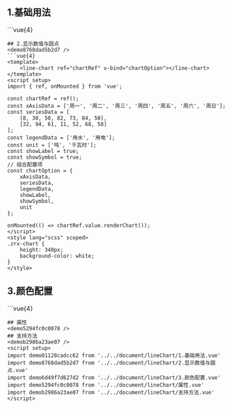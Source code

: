 ## 1.基础用法
<demo01128cadcc62 />
```vue{4}
<template>
    <line-chart ref="chartRef" v-bind="chartOption"></line-chart>
</template>
<script setup>
import { ref, onMounted } from 'vue';

const chartRef = ref();
const xAxisData = ['周一', '周二', '周三', '周四', '周五', '周六', '周日'];
const seriesData = [
    [8, 30, 50, 82, 73, 84, 50],
    [32, 94, 61, 11, 52, 68, 58],
    [30, 44, 56, 24, 42, 58, 45]
];
const legendData = ['用水', '用电', '用工'];
const unit = ['吨', '千瓦时', '人'];
// 组合配置项
const chartOption = {
    xAxisData,
    seriesData,
    legendData,
    unit
};

onMounted(() => chartRef.value.renderChart());
</script>
<style lang="scss" scoped>
.zrx-chart {
    height: 340px;
    background-color: white;
}
</style>

```
## 2.显示数值与圆点
<demo8768dad5b2d7 />
```vue{4}
<template>
    <line-chart ref="chartRef" v-bind="chartOption"></line-chart>
</template>
<script setup>
import { ref, onMounted } from 'vue';

const chartRef = ref();
const xAxisData = ['周一', '周二', '周三', '周四', '周五', '周六', '周日'];
const seriesData = [
    [8, 30, 50, 82, 73, 84, 50],
    [32, 94, 61, 11, 52, 68, 58]
];
const legendData = ['用水', '用电'];
const unit = ['吨', '千瓦时'];
const showLabel = true;
const showSymbol = true;
// 组合配置项
const chartOption = {
    xAxisData,
    seriesData,
    legendData,
    showLabel,
    showSymbol,
    unit
};

onMounted(() => chartRef.value.renderChart());
</script>
<style lang="scss" scoped>
.zrx-chart {
    height: 340px;
    background-color: white;
}
</style>

```
## 3.颜色配置
<demo6d49f7d627d2 />
```vue{4}
<template>
    <line-chart ref="chartRef" v-bind="chartOption"></line-chart>
</template>
<script setup>
import { ref, onMounted } from 'vue';

const chartRef = ref();
const xAxisData = ['周一', '周二', '周三', '周四', '周五', '周六', '周日'];
const seriesData = [
    [8, 30, 50, 82, 73, 84, 50],
    [32, 94, 61, 11, 52, 68, 58]
];
const legendData = ['用水', '用电'];
const unit = ['吨', '千瓦时'];
const color = ['green', 'red'];
const smooth = false;
// 组合配置项
const chartOption = {
    xAxisData,
    seriesData,
    legendData,
    unit,
    color,
    smooth
};

onMounted(() => chartRef.value.renderChart());
</script>
<style lang="scss" scoped>
.zrx-chart {
    height: 340px;
    background-color: white;
}
</style>

```
## 属性
<demo5294fc0c0078 />
## 支持方法
<demob2986a23ae07 />
<script setup>
import demo01128cadcc62 from '../../document/lineChart/1.基础用法.vue'
import demo8768dad5b2d7 from '../../document/lineChart/2.显示数值与圆点.vue'
import demo6d49f7d627d2 from '../../document/lineChart/3.颜色配置.vue'
import demo5294fc0c0078 from '../../document/lineChart/属性.vue'
import demob2986a23ae07 from '../../document/lineChart/支持方法.vue'
</script>